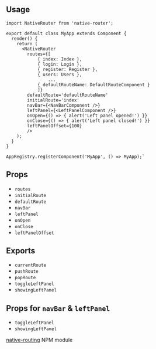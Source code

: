 ## Usage
`import NativeRouter from 'native-router';`

```
export default class MyApp extends Component {
  render() {
    return (
      <NativeRouter
        routes={[
            { index: Index },
            { login: Login },
            { register: Register },
            { users: Users },
                ...
            { defaultRouteName: DefaultRouteComponent }
            ]}
        defaultRoute='defaultRouteName'
        initialRoute='index'
        navBar={<NavBarComponent />}
        leftPanel={<LeftPanelComponent />}
        onOpen={() => { alert('Left panel opened!') }}
        onClose={() => { alert('Left panel closed!') }}
        leftPanelOffset={100}
        />
    );
  }
}

AppRegistry.registerComponent('MyApp', () => MyApp);`
```

## Props
- `routes`
- `initialRoute`
- `defaultRoute`
- `navBar`
- `leftPanel`
- `onOpen`
- `onClose`
- `leftPanelOffset`

## Exports
- `currentRoute`
- `pushRoute`
- `popRoute`
- `toggleLeftPanel`
- `showingLeftPanel`

## Props for `navBar` & `leftPanel`
- `toggleLeftPanel`
- `showingLeftPanel`

[native-routing](https://www.npmjs.com/package/native-routing) NPM module